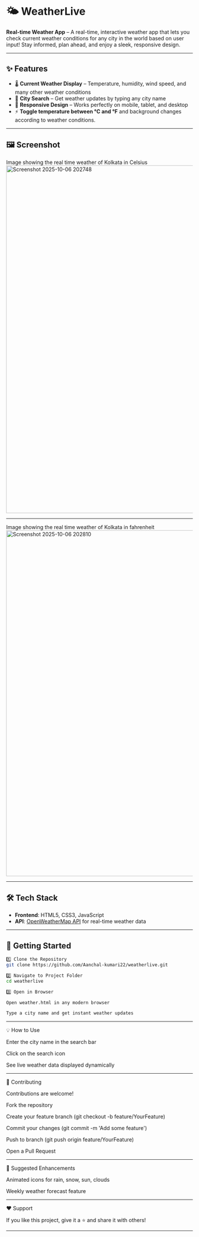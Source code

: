 # 🌤 WeatherLive

**Real-time Weather App** – A real-time, interactive weather app that lets you check current weather conditions for any city in the world based on user input!
Stay informed, plan ahead, and enjoy a sleek, responsive design. 


---

## ✨ Features

- 🌡 **Current Weather Display** – Temperature, humidity, wind speed, and  many other weather conditions  
- 📍 **City Search** – Get weather updates by typing any city name  
- 📱 **Responsive Design** – Works perfectly on mobile, tablet, and desktop  
- ⚡ **Toggle temperature between °C and °F** and background changes according to weather conditions.

---

## 🖼 Screenshot

Image showing the real time weather of Kolkata in Celsius
<img width="1920" height="937" alt="Screenshot 2025-10-06 202748" src="https://github.com/user-attachments/assets/b2a630b6-3b5c-4713-8ca7-9a13716557f8" />

---
Image showing the real time weather of Kolkata in fahrenheit
<img width="1920" height="932" alt="Screenshot 2025-10-06 202810" src="https://github.com/user-attachments/assets/2eb02f5a-9603-419b-8e8b-1ddf6ff1a1e0" />

---

## 🛠 Tech Stack

- **Frontend**: HTML5, CSS3, JavaScript  
- **API**: [OpenWeatherMap API](https://openweathermap.org/api) for real-time weather data  

---

## 🚀 Getting Started

```bash
1️⃣ Clone the Repository
git clone https://github.com/Aanchal-kumari22/weatherlive.git

2️⃣ Navigate to Project Folder
cd weatherlive

3️⃣ Open in Browser

Open weather.html in any modern browser

Type a city name and get instant weather updates

```
---
💡 How to Use

Enter the city name in the search bar

Click on the search icon

See live weather data displayed dynamically

---

🌟 Contributing

Contributions are welcome!

Fork the repository

Create your feature branch (git checkout -b feature/YourFeature)

Commit your changes (git commit -m 'Add some feature')

Push to branch (git push origin feature/YourFeature)

Open a Pull Request

---

🎨 Suggested Enhancements

Animated icons for rain, snow, sun, clouds

Weekly weather forecast feature

---

❤️ Support

If you like this project, give it a ⭐ and share it with others!

---


